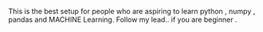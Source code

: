 This is the best setup for people who are aspiring to learn python , numpy , pandas and MACHINE Learning.
Follow my lead.. if you are beginner .
